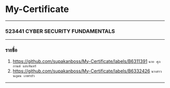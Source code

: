 # My-Certificate

<hr />

### 523441 CYBER SECURITY FUNDAMENTALS

<hr>

### รายชื่อ

1) https://github.com/supakanboss/My-Certificate/labels/B6311391 ``นาย ศุภกานต์ แสงจันทร์``
2) https://github.com/supakanboss/My-Certificate/labels/B6332426 ``นางสาว นฤมน เกษรบัว``           

<hr>